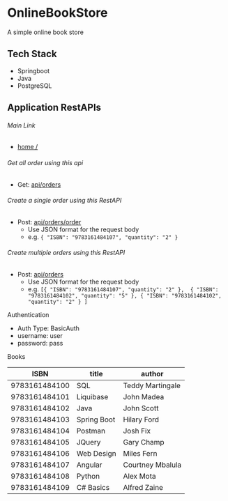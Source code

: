 # OnlineBookStore
A simple online book store

## Tech Stack
* Springboot 
* Java 
* PostgreSQL

## Application RestAPIs

###### Main Link
* [ home / ](http://bookstore-env.eba-ugvdpymc.us-west-2.elasticbeanstalk.com/)

###### Get all order using this api
* Get: [api/orders](http://bookstore-env.eba-ugvdpymc.us-west-2.elasticbeanstalk.com/api/orders)

###### Create a single order using this RestAPI
* Post: [api/orders/order](http://bookstore-env.eba-ugvdpymc.us-west-2.elasticbeanstalk.com/api/orders/order)
    *   Use JSON format for the request body
    *   e.g. `{ "ISBN": "9783161484107", "quantity": "2" }`

###### Create multiple orders using this RestAPI
* Post: [api/orders](http://bookstore-env.eba-ugvdpymc.us-west-2.elasticbeanstalk.com/api/orders)
    *   Use JSON format for the request body
    *   e.g. `[{ "ISBN": "9783161484107", "quantity": "2" }, 
               { "ISBN": "9783161484102", "quantity": "5" },
               { "ISBN": "9783161484102", "quantity": "2" }
              ]`

Authentication
* Auth Type: BasicAuth
* username: user
* password: pass

Books

| ISBN           | title          | author               |
| -------------- | -------------- | -------------------- |
| 9783161484100  | SQL            | Teddy Martingale     |
| 9783161484101  | Liquibase      | John Madea           |
| 9783161484102  | Java           | John Scott           |
| 9783161484103  | Spring Boot    | Hilary Ford          |
| 9783161484104  | Postman        | Josh Fix             |
| 9783161484105  | JQuery         | Gary Champ           |
| 9783161484106  | Web Design     | Miles Fern           |
| 9783161484107  | Angular        | Courtney Mbalula     |
| 9783161484108  | Python         | Alex Mota            |
| 9783161484109  | C# Basics      | Alfred Zaine         |
